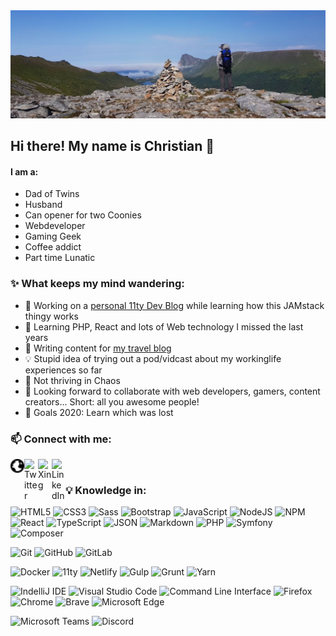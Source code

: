 <img src="./banner.jpg" />

## Hi there!  My name is Christian 👋

#### I am a:
- Dad of Twins
- Husband
- Can opener for two Coonies
- Webdeveloper
- Gaming Geek
- Coffee addict
- Part time Lunatic

### ✨ What keeps my mind wandering: 
- 🔭 Working on a [personal 11ty Dev Blog](https://sharafc.netlify.com) while learning how this JAMstack thingy works
- 🌱 Learning PHP, React and lots of Web technology I missed the last years 
- 🚐 Writing content for [my travel blog](https://mani-im-sharaffenland.de)
- 💡 Stupid idea of trying out a pod/vidcast about my workinglife experiences so far
- 👤 Not thriving in Chaos
- 👯 Looking forward to collaborate with web developers, gamers, content creators... Short: all you awesome people!
- 🥅 Goals 2020: Learn which was lost


### 📫 Connect with me:
[<img align="left" alt="Website" width="22px" src="https://raw.githubusercontent.com/iconic/open-iconic/master/svg/globe.svg">][website]
[<img align="left" alt="Twitter" width="22px" src="https://cdn.jsdelivr.net/npm/simple-icons@v3/icons/twitter.svg">][twitter]
[<img align="left" alt="Xing" width="22px" src="https://cdn.jsdelivr.net/npm/simple-icons@3.12.2/icons/xing.svg">][xing]
[<img align="left" alt="LinkedIn" width="22px" src="https://cdn.jsdelivr.net/npm/simple-icons@3.12.2/icons/linkedin.svg">][linkedin]
<br>


### 💡 Knowledge in:
<img alt="HTML5" src="https://img.shields.io/badge/html5-E34F26.svg?style=for-the-badge&logo=html5&logoColor=white" /> <img alt="CSS3" src="https://img.shields.io/badge/css3-1572B6.svg?style=for-the-badge&logo=css3&logoColor=white" /> <img alt="Sass" src="https://img.shields.io/badge/sass-CC6699.svg?style=for-the-badge&logo=sass&logoColor=white" /> <img alt="Bootstrap" src="https://img.shields.io/badge/bootstrap-563D7C.svg?style=for-the-badge&logo=bootstrap&logoColor=white" /> <img alt="JavaScript" src="https://img.shields.io/badge/javascript-F7DF1E.svg?style=for-the-badge&logo=javascript&logoColor=black" /> <img alt="NodeJS" src="https://img.shields.io/badge/nodejs-339933.svg?style=for-the-badge&logo=node.js&logoColor=white" /> <img alt="NPM" src="https://img.shields.io/badge/npm-CB3837.svg?style=for-the-badge&logo=npm&logoColor=white" /> <img alt="React" src="https://img.shields.io/badge/React-61DAFB.svg?style=for-the-badge&logo=react&logoColor=black" /> <img alt="TypeScript" src="https://img.shields.io/badge/typescript-007ACC.svg?style=for-the-badge&logo=typescript&logoColor=white"> <img alt="JSON" src="https://img.shields.io/badge/json-000000.svg?style=for-the-badge&logo=json&logoColor=white" /> <img alt="Markdown" src="https://img.shields.io/badge/markdown-000000.svg?style=for-the-badge&logo=markdown&logoColor=white" /> <img alt="PHP" src="https://img.shields.io/badge/php-777BB4.svg?style=for-the-badge&logo=php&logoColor=white" /> <img alt="Symfony" src="https://img.shields.io/badge/symfony-000000.svg?style=for-the-badge&logo=symfony&logoColor=white" /> <img alt="Composer" src="https://img.shields.io/badge/composer-885630.svg?style=for-the-badge&logo=composer&logoColor=white" />

<img alt="Git" src="https://img.shields.io/badge/git-F05032.svg?&style=for-the-badge&logo=git&logoColor=white" /> <img alt="GitHub" src="https://img.shields.io/badge/github-000000.svg?&style=for-the-badge&logo=github&logoColor=white" /> <img alt="GitLab" src="https://img.shields.io/badge/gitlab-330f63.svg?style=for-the-badge&logo=gitlab&logoColor=white" />


<img alt="Docker" src="https://img.shields.io/badge/docker-2496ED.svg?&style=for-the-badge&logo=docker&logoColor=white" /> <img alt="11ty" src="https://img.shields.io/badge/eleventy-000000.svg?&style=for-the-badge&logo=eleventy&logoColor=white" /> <img alt="Netlify" src="https://img.shields.io/badge/netlify-00C7B7.svg?style=for-the-badge&logo=netlify&logoColor=white" /> <img alt="Gulp" src="https://img.shields.io/badge/gulp-CF4647.svg?style=for-the-badge&logo=gulp&logoColor=white" /> <img alt="Grunt" src="https://img.shields.io/badge/grunt-FBA919.svg?style=for-the-badge&logo=grunt&logoColor=white" /> <img alt="Yarn" src="https://img.shields.io/badge/yarn-2C8EBB.svg?style=for-the-badge&logo=yarn&logoColor=white">


<img alt="IndelliJ IDE" src="https://img.shields.io/badge/intellij%20ide-000000.svg?style=for-the-badge&logo=intellij-idea&logoColor=white" /> <img alt="Visual Studio Code" src="https://img.shields.io/badge/visual%20studio%20code-007ACC.svg?style=for-the-badge&logo=visual-studio-code&logoColor=white" /> <img alt="Command Line Interface" src="https://img.shields.io/badge/cli-000000.svg?style=for-the-badge&logo=powershell&logoColor=white" /> <img alt="Firefox" src="https://img.shields.io/badge/firefox-FF7139.svg?&style=for-the-badge&logo=firefox-browser&logoColor=white" /> <img alt="Chrome" src="https://img.shields.io/badge/chrome-4285F4.svg?&style=for-the-badge&logo=google-chrome&logoColor=white" /> <img alt="Brave" src="https://img.shields.io/badge/brave-FB542B.svg?&style=for-the-badge&logo=brave&logoColor=white" /> <img alt="Microsoft Edge" src="https://img.shields.io/badge/microsoft%20edge-0078D7.svg?style=for-the-badge&logo=microsoft%20edge&logoColor=white" />

<img alt="Microsoft Teams" src="https://img.shields.io/badge/Microsoft%20Teams-6264A7.svg?style=for-the-badge&logo=microsoft%20teams&logoColor=white" /> <img alt="Discord" src="https://img.shields.io/badge/discord-7289DA.svg?style=for-the-badge&logo=discord&logoColor=white" />

<br><br>

<!-- Out for dev purposes since counter increases 

 ![visitors](https://visitor-badge.glitch.me/badge?page_id=sharafc.sharafc)
-->

<!--
**sharafc/sharafc** is a ✨ _special_ ✨ repository because its `README.md` (this file) appears on your GitHub profile.
-->
[website]: https://sharafc.netlify.com
[twitter]: https://twitter.com/SharafChris
[xing]: https://www.xing.com/profile/Christian_Sharaf/cv
[linkedin]: https://www.linkedin.com/in/christian-sharaf-7322a0146/
